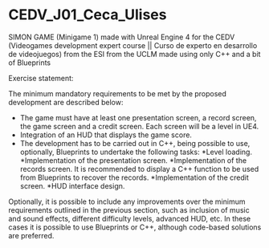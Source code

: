 # CEDV_J01_Ceca_Ulises
SIMON GAME (Minigame 1) made with Unreal Engine 4 for the CEDV (Videogames development expert course || Curso de experto en desarrollo de videojuegos) from the ESI from the UCLM made using only C++ and a bit of Blueprints

Exercise statement:

The minimum mandatory requirements to be met by the proposed development are described below:

- The game must have at least one presentation screen, a record screen, the game screen and a credit screen. Each screen will be a level in UE4.
- Integration of an HUD that displays the game score.
- The development has to be carried out in C++, being possible to use, optionally, Blueprints to undertake the following tasks:
  *Level loading.
  *Implementation of the presentation screen.
  *Implementation of the records screen. It is recommended to display a C++ function to be used from Blueprints to recover the records.
  *Implementation of the credit screen.
  *HUD interface design.

Optionally, it is possible to include any improvements over the minimum requirements outlined in the previous section, such as inclusion of music and sound effects, different difficulty levels, advanced HUD, etc. In these cases it is possible to use Blueprints or C++, although code-based solutions are preferred.
